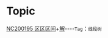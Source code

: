 # Topic

[NC200195 区区区间](https://ac.nowcoder.com/acm/problem/200195)+[解](https://ac.nowcoder.com/acm/contest/view-submission?submissionId=48744852&returnHomeType=1&uid=105419968)----`Tag`：`线段树`
